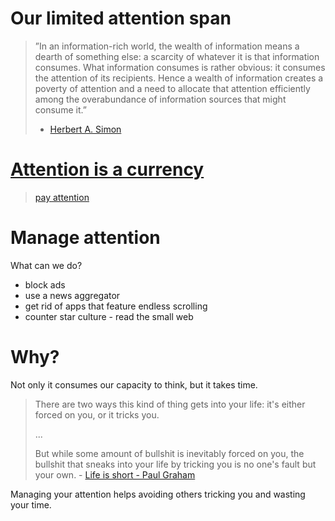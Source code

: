 Our limited attention span
==========================

> ”In an information-rich world, the wealth of information means a
> dearth of something else: a scarcity of whatever it is that
> information consumes. What information consumes is rather obvious: it
> consumes the attention of its recipients. Hence a wealth of
> information creates a poverty of attention and a need to allocate that
> attention efficiently among the overabundance of information sources
> that might consume it.”
>
> -   [Herbert A. Simon]

[Attention is a currency]
=========================

> [pay attention]

Manage attention
================

What can we do?

-   block ads
-   use a news aggregator
-   get rid of apps that feature endless scrolling
-   counter star culture - read the small web

Why?
====

Not only it consumes our capacity to think, but it takes time.

> There are two ways this kind of thing gets into your life: it's either
> forced on you, or it tricks you.
>
> ...
>
> But while some amount of bullshit is inevitably forced on you, the
> bullshit that sneaks into your life by tricking you is no one's fault
> but your own. - [Life is short - Paul Graham]

Managing your attention helps avoiding others tricking you and wasting
your time.

  [Herbert A. Simon]: https://www.goodreads.com/quotes/8502027-in-an-information-rich-world-the-wealth-of-information-means-a
  [Attention is a currency]: https://www.wired.com/1997/12/es-attention/
  [pay attention]: https://english.stackexchange.com/questions/388584/what-is-the-origin-of-the-phrase-pay-attention
  [Life is short - Paul Graham]: http://www.paulgraham.com/vb.html
